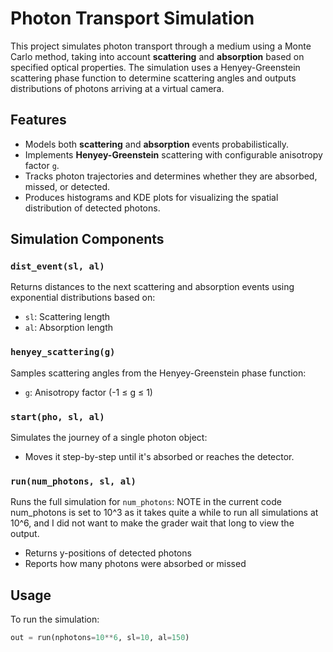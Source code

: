 # Photon Transport Simulation

This project simulates photon transport through a medium using a Monte Carlo method, taking into account **scattering** and **absorption** based on specified optical properties. The simulation uses a Henyey-Greenstein scattering phase function to determine scattering angles and outputs distributions of photons arriving at a virtual camera.

## Features

- Models both **scattering** and **absorption** events probabilistically.
- Implements **Henyey-Greenstein** scattering with configurable anisotropy factor `g`.
- Tracks photon trajectories and determines whether they are absorbed, missed, or detected.
- Produces histograms and KDE plots for visualizing the spatial distribution of detected photons.

## Simulation Components

### `dist_event(sl, al)`
Returns distances to the next scattering and absorption events using exponential distributions based on:
- `sl`: Scattering length
- `al`: Absorption length

### `henyey_scattering(g)`
Samples scattering angles from the Henyey-Greenstein phase function:
- `g`: Anisotropy factor (-1 ≤ g ≤ 1)

### `start(pho, sl, al)`
Simulates the journey of a single photon object:
- Moves it step-by-step until it's absorbed or reaches the detector.

### `run(num_photons, sl, al)`
Runs the full simulation for `num_photons`: NOTE in the current code num_photons is set to 10^3 as it takes quite a while to run all simulations at 10^6, and I did not want to make the grader wait that long to view the output.
- Returns y-positions of detected photons
- Reports how many photons were absorbed or missed

## Usage

To run the simulation:

```python
out = run(nphotons=10**6, sl=10, al=150)
